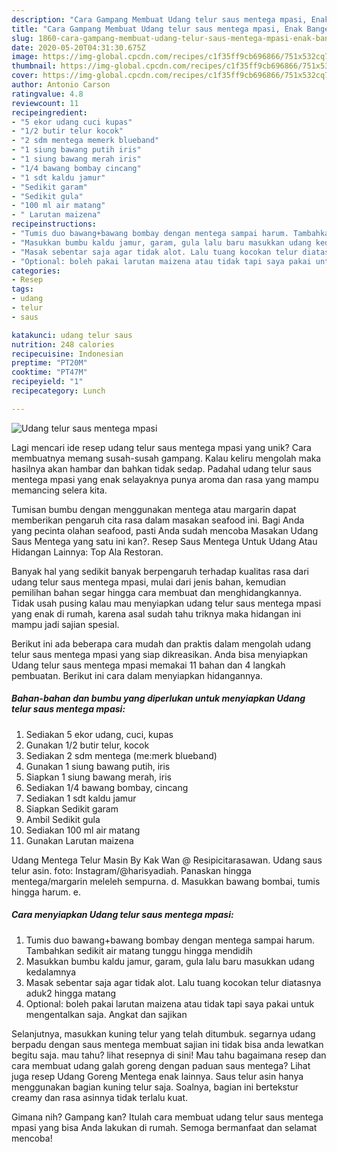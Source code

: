 ```yaml
---
description: "Cara Gampang Membuat Udang telur saus mentega mpasi, Enak Banget"
title: "Cara Gampang Membuat Udang telur saus mentega mpasi, Enak Banget"
slug: 1860-cara-gampang-membuat-udang-telur-saus-mentega-mpasi-enak-banget
date: 2020-05-20T04:31:30.675Z
image: https://img-global.cpcdn.com/recipes/c1f35ff9cb696866/751x532cq70/udang-telur-saus-mentega-mpasi-foto-resep-utama.jpg
thumbnail: https://img-global.cpcdn.com/recipes/c1f35ff9cb696866/751x532cq70/udang-telur-saus-mentega-mpasi-foto-resep-utama.jpg
cover: https://img-global.cpcdn.com/recipes/c1f35ff9cb696866/751x532cq70/udang-telur-saus-mentega-mpasi-foto-resep-utama.jpg
author: Antonio Carson
ratingvalue: 4.8
reviewcount: 11
recipeingredient:
- "5 ekor udang cuci kupas"
- "1/2 butir telur kocok"
- "2 sdm mentega memerk blueband"
- "1 siung bawang putih iris"
- "1 siung bawang merah iris"
- "1/4 bawang bombay cincang"
- "1 sdt kaldu jamur"
- "Sedikit garam"
- "Sedikit gula"
- "100 ml air matang"
- " Larutan maizena"
recipeinstructions:
- "Tumis duo bawang+bawang bombay dengan mentega sampai harum. Tambahkan sedikit air matang tunggu hingga mendidih"
- "Masukkan bumbu kaldu jamur, garam, gula lalu baru masukkan udang kedalamnya"
- "Masak sebentar saja agar tidak alot. Lalu tuang kocokan telur diatasnya aduk2 hingga matang"
- "Optional: boleh pakai larutan maizena atau tidak tapi saya pakai untuk mengentalkan saja. Angkat dan sajikan"
categories:
- Resep
tags:
- udang
- telur
- saus

katakunci: udang telur saus 
nutrition: 248 calories
recipecuisine: Indonesian
preptime: "PT20M"
cooktime: "PT47M"
recipeyield: "1"
recipecategory: Lunch

---
```



![Udang telur saus mentega mpasi](https://img-global.cpcdn.com/recipes/c1f35ff9cb696866/751x532cq70/udang-telur-saus-mentega-mpasi-foto-resep-utama.jpg)

Lagi mencari ide resep udang telur saus mentega mpasi yang unik? Cara membuatnya memang susah-susah gampang. Kalau keliru mengolah maka hasilnya akan hambar dan bahkan tidak sedap. Padahal udang telur saus mentega mpasi yang enak selayaknya punya aroma dan rasa yang mampu memancing selera kita.

Tumisan bumbu dengan menggunakan mentega atau margarin dapat memberikan pengaruh cita rasa dalam masakan seafood ini. Bagi Anda yang pecinta olahan seafood, pasti Anda sudah mencoba Masakan Udang Saus Mentega yang satu ini kan?. Resep Saus Mentega Untuk Udang Atau Hidangan Lainnya: Top Ala Restoran.

Banyak hal yang sedikit banyak berpengaruh terhadap kualitas rasa dari udang telur saus mentega mpasi, mulai dari jenis bahan, kemudian pemilihan bahan segar hingga cara membuat dan menghidangkannya. Tidak usah pusing kalau mau menyiapkan udang telur saus mentega mpasi yang enak di rumah, karena asal sudah tahu triknya maka hidangan ini mampu jadi sajian spesial.


Berikut ini ada beberapa cara mudah dan praktis dalam mengolah udang telur saus mentega mpasi yang siap dikreasikan. Anda bisa menyiapkan Udang telur saus mentega mpasi memakai 11 bahan dan 4 langkah pembuatan. Berikut ini cara dalam menyiapkan hidangannya.

<!--inarticleads1-->

##### Bahan-bahan dan bumbu yang diperlukan untuk menyiapkan Udang telur saus mentega mpasi:

1. Sediakan 5 ekor udang, cuci, kupas
1. Gunakan 1/2 butir telur, kocok
1. Sediakan 2 sdm mentega (me:merk blueband)
1. Gunakan 1 siung bawang putih, iris
1. Siapkan 1 siung bawang merah, iris
1. Sediakan 1/4 bawang bombay, cincang
1. Sediakan 1 sdt kaldu jamur
1. Siapkan Sedikit garam
1. Ambil Sedikit gula
1. Sediakan 100 ml air matang
1. Gunakan  Larutan maizena


Udang Mentega Telur Masin By Kak Wan @ Resipicitarasawan. Udang saus telur asin. foto: Instagram/@harisyadiah. Panaskan hingga mentega/margarin meleleh sempurna. d. Masukkan bawang bombai, tumis hingga harum. e. 

<!--inarticleads2-->

##### Cara menyiapkan Udang telur saus mentega mpasi:

1. Tumis duo bawang+bawang bombay dengan mentega sampai harum. Tambahkan sedikit air matang tunggu hingga mendidih
1. Masukkan bumbu kaldu jamur, garam, gula lalu baru masukkan udang kedalamnya
1. Masak sebentar saja agar tidak alot. Lalu tuang kocokan telur diatasnya aduk2 hingga matang
1. Optional: boleh pakai larutan maizena atau tidak tapi saya pakai untuk mengentalkan saja. Angkat dan sajikan


Selanjutnya, masukkan kuning telur yang telah ditumbuk. segarnya udang berpadu dengan saus mentega membuat sajian ini tidak bisa anda lewatkan begitu saja. mau tahu? lihat resepnya di sini! Mau tahu bagaimana resep dan cara membuat udang galah goreng dengan paduan saus mentega? Lihat juga resep Udang Goreng Mentega enak lainnya. Saus telur asin hanya menggunakan bagian kuning telur saja. Soalnya, bagian ini bertekstur creamy dan rasa asinnya tidak terlalu kuat. 

Gimana nih? Gampang kan? Itulah cara membuat udang telur saus mentega mpasi yang bisa Anda lakukan di rumah. Semoga bermanfaat dan selamat mencoba!
